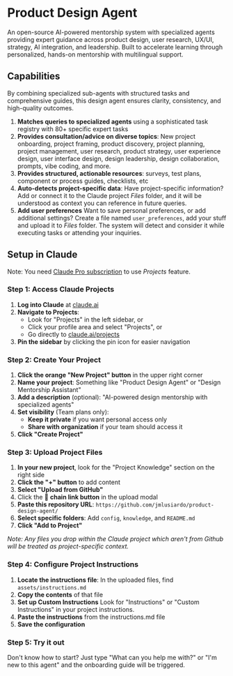 # Product Design Agent
An open-source AI-powered mentorship system with specialized agents providing expert guidance across product design, user research, UX/UI, strategy, AI integration, and leadership. Built to accelerate learning through personalized, hands-on mentorship with multilingual support.

## Capabilities
By combining specialized sub-agents with structured tasks and comprehensive guides, this design agent ensures clarity, consistency, and high-quality outcomes.
1. **Matches queries to specialized agents** using a sophisticated task registry with 80+ specific expert tasks
2. **Provides consultation/advice on diverse topics**: New project onboarding, project framing, product discovery, project planning, project management, user research, product strategy, user experience design, user interface design,  design leadership, design collaboration, prompts, vibe coding, and more.
3. **Provides structured, actionable resources**: surveys, test plans, component or process guides, checklists, etc
4. **Auto-detects project-specific data**: Have project-specific information? Add or connect it to the Claude project _Files_ folder, and it will be understood as context you can reference in future queries.
5. **Add user preferences** Want to save personal preferences, or add additional settings? Create a file named `user_preferences`, add your stuff and upload it to _Files_ folder. The system will detect and consider it while executing tasks or attending your inquiries.

## Setup in Claude
Note: You need [Claude Pro subscription](https://claude.com/pricing) to use _Projects_ feature.

### Step 1: Access Claude Projects
1. **Log into Claude** at [claude.ai](https://claude.ai)
2. **Navigate to Projects**: 
   - Look for "Projects" in the left sidebar, or
   - Click your profile area and select "Projects", or  
   - Go directly to [claude.ai/projects](https://claude.ai/projects)
3. **Pin the sidebar** by clicking the pin icon for easier navigation

### Step 2: Create Your Project
1. **Click the orange "New Project" button** in the upper right corner
2. **Name your project**: Something like "Product Design Agent" or "Design Mentorship Assistant"
3. **Add a description** (optional): "AI-powered design mentorship with specialized agents"
4. **Set visibility** (Team plans only):
   - **Keep it private** if you want personal access only
   - **Share with organization** if your team should access it
5. **Click "Create Project"**

### Step 3: Upload Project Files
1. **In your new project**, look for the "Project Knowledge" section on the right side
2. **Click the "+" button** to add content
3. **Select "Upload from GitHub"**
4. Click the 🔗 **chain link button** in the upload modal
5. **Paste this repository URL**: `https://github.com/jmlusiardo/product-design-agent/`
6. **Select specific folders**: Add `config`, `knowledge`, and `README.md`
7. **Click "Add to Project"**

_Note: Any files you drop within the Claude project which aren't from Github will be treated as project-specific context._

### Step 4: Configure Project Instructions
1. **Locate the instructions file**: In the uploaded files, find `assets/instructions.md`
2. **Copy the contents** of that file
3. **Set up Custom Instructions** Look for "Instructions" or "Custom Instructions" in your project instructions.
4. **Paste the instructions** from the instructions.md file
5. **Save the configuration**

### Step 5: Try it out
Don't know how to start? Just type "What can you help me with?" or "I'm new to this agent" and the onboarding guide will be triggered. 